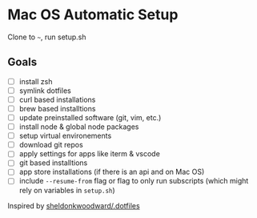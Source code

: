 # Mac OS Automatic Setup

Clone to `~`, run setup.sh

## Goals

- [ ] install zsh
- [ ] symlink dotfiles
- [ ] curl based installations
- [ ] brew based installtions
- [ ] update preinstalled software (git, vim, etc.)
- [ ] install node & global node packages
- [ ] setup virtual environements
- [ ] download git repos
- [ ] apply settings for apps like iterm & vscode
- [ ] git based installtions
- [ ] app store installations (if there is an api and on Mac OS)
- [ ] include `--resume-from` flag or flag to only run subscripts (which might rely on variables in `setup.sh`)

Inspired by [sheldonkwoodward/.dotfiles](https://github.com/sheldonkwoodward/.dotfiles)
